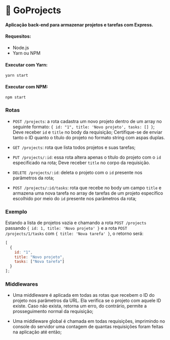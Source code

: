 # :rocket: GoProjects

#### Aplicação back-end para armazenar projetos e tarefas com Express.

#### Requesitos:
- Node.js
- Yarn ou NPM

#### Executar com Yarn:
    yarn start

#### Executar com NPM:
    npm start

### Rotas

- `POST /projects`: a rota cadastra um novo projeto dentro de um array no seguinte formato: `{ id: "1", title: 'Novo projeto', tasks: [] }`; Deve receber `id` e `title` no body da requisição; Certifique-se de enviar tanto o ID quanto o título do projeto no formato string com aspas duplas.

- `GET /projects`: rota que lista todos projetos e suas tarefas;

- `PUT /projects/:id`: essa rota altera apenas o título do projeto com o `id` especificado na rota; Deve receber `title` no corpo da requisição.

- `DELETE /projects/:id`: deleta o projeto com o `id` presente nos parâmetros da rota;

- `POST /projects/:id/tasks`: rota que recebe no body um campo `title` e armazena uma nova tarefa no array de tarefas de um projeto específico escolhido por meio do `id` presente nos parâmetros da rota;

### Exemplo

Estando a lista de projetos vazia e chamando a rota `POST /projects` passando `{ id: 1, title: 'Novo projeto' }` e a rota `POST /projects/1/tasks` com `{ title: 'Nova tarefa' }`, o retorno será:

```js
[
  {
    id: "1",
    title: "Novo projeto",
    tasks: ["Nova tarefa"]
  }
];
```

### Middlewares

- Uma middleware é aplicada em todas as rotas que recebem o ID do projeto nos parâmetros da URL. Ela verifica se o projeto com aquele ID existe. Caso não exista, retorna um erro, do contrário, permite a prosseguimento normal da requisição;

- Uma middleware global é chamada em todas requisições, imprimindo no console do servidor uma contagem de quantas requisições foram feitas na aplicação até então;
